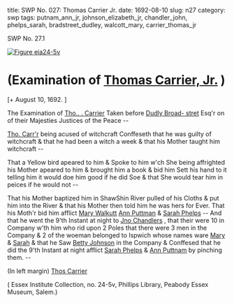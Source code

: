 title: SWP No. 027: Thomas Carrier Jr.
date: 1692-08-10
slug: n27
category: swp
tags: putnam_ann_jr, johnson_elizabeth_jr, chandler_john, phelps_sarah, bradstreet_dudley, walcott_mary, carrier_thomas_jr




<div markdown class="doc" id="n27.1">

<div class="doc_id">SWP No. 27.1</div>



<span markdown class="figure">[![Figure eia24-5v](archives/essex/eia/gifs/eia24-5v.gif)](archives/essex/eia/large/eia24-5v.jpg)</span>


# (Examination of [Thomas Carrier, Jr.](/tag/carrier_thomas_jr.html) )

[+ August 10, 1692. ]

The Examination of [Tho.. . Carrier](/tag/carrier_thomas_jr.html) Taken before [Dudly Broad- stret](/tag/bradstreet_dudley.html) Esq'r on of their Majesties Justices of the Peace --

[Tho. Carr'r](/tag/carrier_thomas_jr.html) being acused of witchcraft Conffeseth that he was  guilty of witchcraft & that he had been a witch a week & that his  Mother taught him witchcraft --

That a Yellow bird apeared to him & Spoke to him w'ch She  being affrighted his Mother apeared to him & brought him a book  & bid him Sett his hand to it telling him it would doe him good if he  did Soe & that She would tear him in peices if he would not --

That his Mother baptized him in ShawShin River pulled of his  Cloths & put him into the River & that his Mother then told him he  was hers for Ever. That his Moth'r bid him afflict [Mary Walkutt](/tag/walcott_mary.html) [Ann Puttman](/tag/putnam_ann_jr.html) & [Sarah Phelps](/tag/phelps_sarah.html) -- And that he went the 9'th Instant at  night to [Jno Chandlers](/tag/chandler_john.html) , that their were 10 in Company w'th him who  rid upon 2 Poles that there were 3 men in the Company & 2 of the  woeman belonged to Ispwich whose names ware [Mary](/tag/walcott_mary.html) & [Sarah](/tag/phelps_sarah.html)  & that he Saw [Betty Johnson](/tag/johnson_elizabeth_jr.html) in the Company & Conffesed that he did  the 9'th Instant at night afflict [Sarah Phelps](/tag/phelps_sarah.html) & [Ann Puttnam](/tag/putnam_ann_jr.html) by  pinching them. --

(In left margin) [Thos Carrier](/tag/carrier_thomas_jr.html)

( Essex Institute Collection, no. 24-5v, Phillips Library, Peabody Essex Museum, Salem.)


</div>

